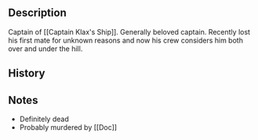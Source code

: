 ## Description
Captain of [[Captain Klax's Ship]]. Generally beloved captain. Recently lost his first mate for unknown reasons and now his crew considers him both over and under the hill.

## History


## Notes
* Definitely dead
* Probably murdered by [[Doc]]
